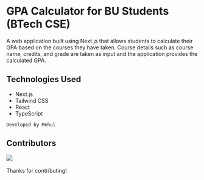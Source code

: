 # GPA Calculator for BU Students (BTech CSE)

A web application built using Next.js that allows students to calculate their GPA based on the courses they have taken. Course details such as course name, credits, and grade are taken as input and the application provides the calculated GPA.

## Technologies Used

- Next.js
- Tailwind CSS
- React
- TypeScript

`Developed by Mehul`

## Contributors

<a href="https://github.com/m3hu1/gpa-calculator/graphs/contributors">
  <img src="https://contrib.rocks/image?repo=m3hu1/gpa-calculator" />
</a>
<br></br>
Thanks for contributing!
